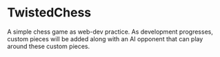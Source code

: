 # TwistedChess
A simple chess game as web-dev practice. As development progresses, custom pieces will be added along with an AI opponent that can play around these custom pieces. 
